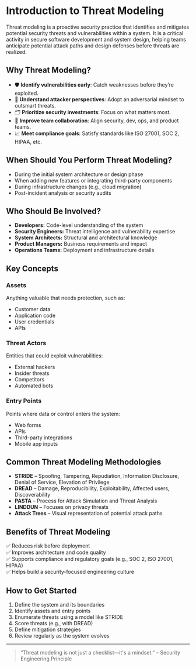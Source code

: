 # Introduction to Threat Modeling

Threat modeling is a proactive security practice that identifies and mitigates potential security threats and vulnerabilities within a system. It is a critical activity in secure software development and system design, helping teams anticipate potential attack paths and design defenses before threats are realized.

## Why Threat Modeling?
- 🛡️ **Identify vulnerabilities early**: Catch weaknesses before they’re exploited.
- 🧠 **Understand attacker perspectives**: Adopt an adversarial mindset to outsmart threats.
- 🗂️ **Prioritize security investments**: Focus on what matters most.
- 🤝 **Improve team collaboration**: Align security, dev, ops, and product teams.
- 📈 **Meet compliance goals**: Satisfy standards like ISO 27001, SOC 2, HIPAA, etc.
  
## When Should You Perform Threat Modeling?
- During the initial system architecture or design phase
- When adding new features or integrating third-party components
- During infrastructure changes (e.g., cloud migration)
- Post-incident analysis or security audits
  
## Who Should Be Involved?
- **Developers:** Code-level understanding of the system
- **Security Engineers:** Threat intelligence and vulnerability expertise
- **System Architects:** Structural and architectural knowledge
- **Product Managers:** Business requirements and impact
- **Operations Teams:** Deployment and infrastructure details


## Key Concepts

### Assets
Anything valuable that needs protection, such as:
- Customer data
- Application code
- User credentials
- APIs

### Threat Actors
Entities that could exploit vulnerabilities:
- External hackers
- Insider threats
- Competitors
- Automated bots

### Entry Points
Points where data or control enters the system:
- Web forms
- APIs
- Third-party integrations
- Mobile app inputs

## Common Threat Modeling Methodologies

- **STRIDE** – Spoofing, Tampering, Repudiation, Information Disclosure, Denial of Service, Elevation of Privilege
- **DREAD** – Damage, Reproducibility, Exploitability, Affected users, Discoverability
- **PASTA** – Process for Attack Simulation and Threat Analysis
- **LINDDUN** – Focuses on privacy threats
- **Attack Trees** – Visual representation of potential attack paths

## Benefits of Threat Modeling

✅ Reduces risk before deployment  
✅ Improves architecture and code quality  
✅ Supports compliance and regulatory goals (e.g., SOC 2, ISO 27001, HIPAA)  
✅ Helps build a security-focused engineering culture

## How to Get Started

1. Define the system and its boundaries
2. Identify assets and entry points
3. Enumerate threats using a model like STRIDE
4. Score threats (e.g., with DREAD)
5. Define mitigation strategies
6. Review regularly as the system evolves

---

> “Threat modeling is not just a checklist—it's a mindset.” – Security Engineering Principle
